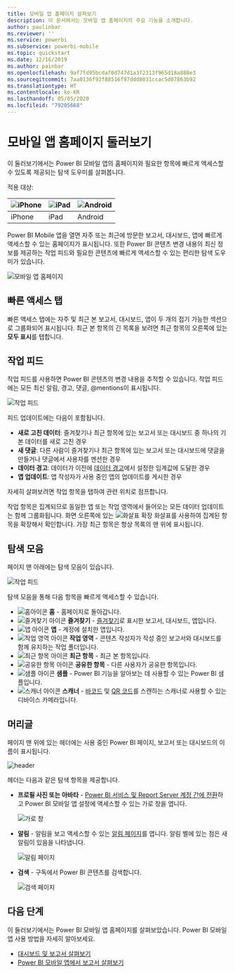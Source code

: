 ```yaml
---
title: 모바일 앱 홈페이지 살펴보기
description: 이 문서에서는 모바일 앱 홈페이지의 주요 기능을 소개합니다.
author: paulinbar
ms.reviewer: ''
ms.service: powerbi
ms.subservice: powerbi-mobile
ms.topic: quickstart
ms.date: 12/16/2019
ms.author: painbar
ms.openlocfilehash: 9af7fd95bcdaf0d747d1a3f2313f965d18a888e3
ms.sourcegitcommit: 7aa0136f93f88516f97ddd8031ccac5d07863b92
ms.translationtype: HT
ms.contentlocale: ko-KR
ms.lasthandoff: 05/05/2020
ms.locfileid: "79205668"
---
```

# <a name="a-quick-tour-of-the-mobile-app-home-page"></a>모바일 앱 홈페이지 둘러보기
이 둘러보기에서는 Power BI 모바일 앱의 홈페이지와 필요한 항목에 빠르게 액세스할 수 있도록 제공되는 탐색 도우미를 살펴봅니다.

적용 대상:

| ![iPhone](./media/mobile-apps-quickstart-view-dashboard-report/iphone-logo-30-px.png) | ![iPad](./media/mobile-apps-quickstart-view-dashboard-report/ipad-logo-30-px.png) | ![Android](./media/mobile-apps-quickstart-view-dashboard-report/android-logo-30-px.png) |
|:--- |:--- |:--- |
| iPhone | iPad | Android | 

Power BI Mobile 앱을 열면 자주 또는 최근에 방문한 보고서, 대시보드, 앱에 빠르게 액세스할 수 있는 홈페이지가 표시됩니다. 또한 Power BI 콘텐츠 변경 내용의 최신 정보를 제공하는 작업 피드와 필요한 콘텐츠에 빠르게 액세스할 수 있는 편리한 탐색 도우미가 있습니다.

![모바일 앱 홈페이지](./media/mobile-apps-home-page/powerbi-mobile-app-home.png)
 
## <a name="quick-access-tab"></a>빠른 액세스 탭

빠른 액세스 탭에는 자주 및 최근 본 보고서, 대시보드, 앱이 두 개의 접기 가능한 섹션으로 그룹화되어 표시됩니다. 최근 본 항목의 긴 목록을 보려면 최근 항목의 오른쪽에 있는 **모두 표시**를 탭합니다. 

## <a name="activity-feed"></a>작업 피드

작업 피드를 사용하면 Power BI 콘텐츠의 변경 내용을 추적할 수 있습니다. 작업 피드에는 모든 최신 알림, 경고, 댓글, @mentions이 표시됩니다.

![작업 피드](./media/mobile-apps-home-page/powerbi-mobile-app-activity.png)

피드 업데이트에는 다음이 포함됩니다.
* **새로 고친 데이터**: 즐겨찾기나 최근 항목에 있는 보고서 또는 대시보드 중 하나의 기본 데이터를 새로 고친 경우
* **새 댓글**: 다른 사람이 즐겨찾기나 최근 항목에 있는 보고서 또는 대시보드에 댓글을 만들거나 댓글에서 사용자를 멘션한 경우
* **데이터 경고**: 데이터가 이전에 [데이터 경고](../../mobile-set-data-alerts-in-the-mobile-apps.md)에서 설정한 임계값에 도달한 경우
* **앱 업데이트**: 앱 작성자가 사용 중인 앱의 업데이트를 게시한 경우

 자세히 살펴보려면 작업 항목을 탭하여 관련 위치로 점프합니다.

작업 항목은 집계되므로 동일한 앱 또는 작업 영역에서 들어오는 모든 데이터 업데이트는 함께 그룹화됩니다. 화면 오른쪽에 있는 ![화살표 확장](./media/mobile-apps-home-page/powerbi-mobile-app-expand-arrow.png) 화살표를 사용하여 집계된 항목을 확장해서 확인합니다. 가장 최근 항목은 항상 목록의 맨 위에 표시됩니다.

## <a name="navigation-bar"></a>탐색 모음

페이지 맨 아래에는 탐색 모음이 있습니다.

![작업 피드](./media/mobile-apps-home-page/powerbi-mobile-app-navbar.png)

탐색 모음을 통해 다음 항목을 빠르게 액세스할 수 있습니다.

* ![홈아이콘](./media/mobile-apps-home-page/powerbi-mobile-app-home-icon.png) **홈** - 홈페이지로 돌아갑니다.
* ![즐겨찾기 아이콘](./media/mobile-apps-home-page/powerbi-mobile-app-favorites-icon.png) **즐겨찾기** - [즐겨찾기](../../mobile-apps-favorites.md)로 표시한 보고서, 대시보드, 앱입니다.
* ![앱 아이콘](./media/mobile-apps-home-page/powerbi-mobile-app-apps-icon.png) **앱** - 계정에 설치한 앱입니다.
* ![작업 영역 아이콘](./media/mobile-apps-home-page/powerbi-mobile-app-workspaces-icon.png) **작업 영역** - 콘텐츠 작성자가 작성 중인 보고서와 대시보드를 함께 유지하는 작업 폴더입니다.
* ![최근 항목 아이콘](./media/mobile-apps-home-page/powerbi-mobile-app-recents-icon.png) **최근 항목** - 최근 본 항목입니다.
* ![공유한 항목 아이콘](./media/mobile-apps-home-page/powerbi-mobile-app-shared-with-me-icon.png) **공유한 항목** - 다른 사용자가 공유한 항목입니다.
* ![샘플 아이콘](./media/mobile-apps-home-page/powerbi-mobile-app-samples-icon.png) **샘플** - Power BI 기능을 알아보는 데 사용할 수 있는 Power BI 샘플입니다.
* ![스캐너 아이콘](./media/mobile-apps-home-page/powerbi-mobile-app-scanner-icon.png) **스캐너** - [바코드](../../mobile-apps-scan-barcode-iphone.md) 및 [QR 코드](../../mobile-apps-qr-code.md)를 스캔하는 스캐너로 사용할 수 있는 디바이스 카메라입니다.

## <a name="header"></a>머리글

페이지 맨 위에 있는 헤더에는 사용 중인 Power BI 페이지, 보고서 또는 대시보드의 이름이 표시됩니다.

![header](./media/mobile-apps-home-page/powerbi-mobile-app-header.png)

헤더는 다음과 같은 탐색 항목을 제공합니다.
* **프로필 사진 또는 아바타** - [Power BI 서비스 및 Report Server 계정 간에 전환](../../mobile-app-ssrs-kpis-mobile-on-premises-reports.md)하고 Power BI 모바일 앱 설정에 액세스할 수 있는 가로 창을 엽니다.

    ![가로 창](./media/mobile-apps-home-page/powerbi-mobile-app-side-panel.png)

* **알림** - 알림을 보고 액세스할 수 있는 [알림 페이지](../../mobile-apps-notification-center.md)를 엽니다. 알림 벨에 있는 점은 새 알림이 있음을 나타냅니다.

    ![알림 페이지](./media/mobile-apps-home-page/powerbi-mobile-app-notifications-page.png)

* **검색** - 구독에서 Power BI 콘텐츠를 검색합니다.

    ![검색 페이지](./media/mobile-apps-home-page/powerbi-mobile-app-search-page.png)

## <a name="next-steps"></a>다음 단계
이 둘러보기에서는 Power BI 모바일 앱 홈페이지를 살펴보았습니다. Power BI 모바일 앱 사용 방법을 자세히 알아보세요. 
* [대시보드 및 보고서 살펴보기](../../mobile-apps-quickstart-view-dashboard-report.md)
* [Power BI 모바일 앱에서 보고서 살펴보기](../../mobile-reports-in-the-mobile-apps.md)
